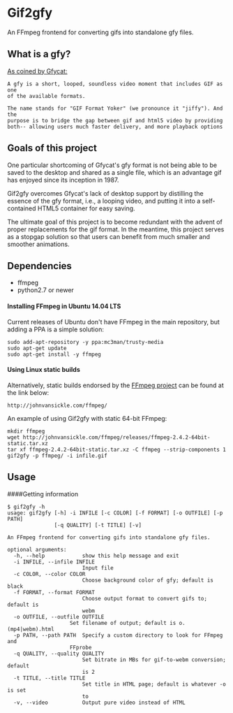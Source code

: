 # Gif2gfy

An FFmpeg frontend for converting gifs into standalone gfy files.

## What is a gfy?

[As coined by Gfycat:](https://gfycat.com/about#gfy)

    A gfy is a short, looped, soundless video moment that includes GIF as one
    of the available formats.

    The name stands for "GIF Format Yoker" (we pronounce it "jiffy"). And the
    purpose is to bridge the gap between gif and html5 video by providing
    both-- allowing users much faster delivery, and more playback options

## Goals of this project

One particular shortcoming of Gfycat's gfy format is not being able to be saved
to the desktop and shared as a single file, which is an advantage gif has
enjoyed since its inception in 1987.

Gif2gfy overcomes Gfycat's lack of desktop support by distilling the essence of
the gfy format, i.e., a looping video, and putting it into a self-contained
HTML5 container for easy saving.

The ultimate goal of this project is to become redundant with the advent of
proper replacements for the gif format. In the meantime, this project serves as
a stopgap solution so that users can benefit from much smaller and smoother
animations.

## Dependencies

- ffmpeg
- python2.7 or newer

#### Installing FFmpeg in Ubuntu 14.04 LTS

Current releases of Ubuntu don't have FFmpeg in the main repository, but adding
a PPA is a simple solution:

    sudo add-apt-repository -y ppa:mc3man/trusty-media
    sudo apt-get update
    sudo apt-get install -y ffmpeg

#### Using Linux static builds

Alternatively, static builds endorsed by the [FFmpeg project](https://www.ffmpeg.org/download.html#build-linux) can be found at the
link below:

    http://johnvansickle.com/ffmpeg/  

An example of using Gif2gfy with static 64-bit FFmpeg:

    mkdir ffmpeg
    wget http://johnvansickle.com/ffmpeg/releases/ffmpeg-2.4.2-64bit-static.tar.xz
    tar xf ffmpeg-2.4.2-64bit-static.tar.xz -C ffmpeg --strip-components 1
    gif2gfy -p ffmpeg/ -i infile.gif
    
## Usage

####Getting information

    $ gif2gfy -h
    usage: gif2gfy [-h] -i INFILE [-c COLOR] [-f FORMAT] [-o OUTFILE] [-p PATH]
                   [-q QUALITY] [-t TITLE] [-v]

    An FFmpeg frontend for converting gifs into standalone gfy files.

    optional arguments:
      -h, --help            show this help message and exit
      -i INFILE, --infile INFILE
                            Input file
      -c COLOR, --color COLOR
                            Choose background color of gfy; default is black
      -f FORMAT, --format FORMAT
                            Choose output format to convert gifs to; default is
                            webm
      -o OUTFILE, --outfile OUTFILE
                        Set filename of output; default is o.(mp4|webm).html
      -p PATH, --path PATH  Specify a custom directory to look for FFmpeg and
                        FFprobe
      -q QUALITY, --quality QUALITY
                            Set bitrate in MBs for gif-to-webm conversion; default
                            is 2
      -t TITLE, --title TITLE
                            Set title in HTML page; default is whatever -o is set
                            to
      -v, --video           Output pure video instead of HTML

